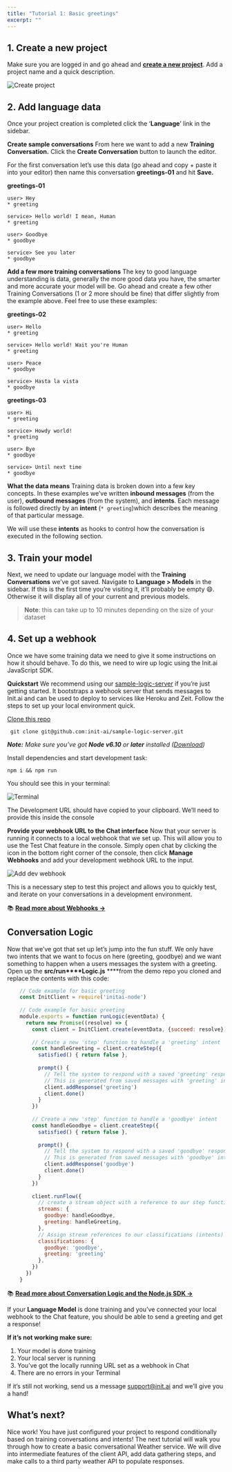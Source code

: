 ```yaml
---
title: "Tutorial 1: Basic greetings"
excerpt: ""
---
```

## 1. Create a new project

Make sure you are logged in and go ahead and [**create a new project**](https://console.init.ai/#/create-project). Add a project name and a quick description.


![Create project](https://d2mxuefqeaa7sj.cloudfront.net/s_CED46A285ECD99B1A6C72E7C8340268CE494323EA900C315CD09582BAA0AF413_1493137327515_file.png)

## 2. Add language data

Once your project creation is completed click the ‘**Language**’ link in the sidebar.

**Create sample conversations**
From here we want to add a new **Training Conversation.** Click the **Create Conversation** button to launch the editor. 

For the first conversation let’s use this data (go ahead and copy + paste it into your editor) then name this conversation **greetings-01** and hit **Save.**

**greetings-01**

    user> Hey
    * greeting
    
    service> Hello world! I mean, Human
    * greeting
    
    user> Goodbye
    * goodbye
    
    service> See you later
    * goodbye

**Add a few more training conversations**
The key to good language understanding is data, generally the more good data you have, the smarter and more accurate your model will be. Go ahead and create a few other Training Conversations (1 or 2 more should be fine) that differ slightly from the example above. Feel free to use these examples:

**greetings-02**

    user> Hello
    * greeting
    
    service> Hello world! Wait you're Human
    * greeting
    
    user> Peace
    * goodbye
    
    service> Hasta la vista
    * goodbye

**greetings-03**

    user> Hi
    * greeting
    
    service> Howdy world!
    * greeting
    
    user> Bye
    * goodbye
    
    service> Until next time
    * goodbye

**What the data means**
Training data is broken down into a few key concepts. In these examples we’ve written **inbound messages** (from the user), **outbound messages** (from the system), and **intents**. Each message is followed directly by an **intent** (`* greeting`)which describes the meaning of that particular message.

We will use these **intents** as hooks to control how the conversation is executed in the following section.


## 3. Train your model

Next, we need to update our language model with the **Training Conversations** we’ve got saved. Navigate to **Language > Models** in the sidebar. If this is the first time you’re visiting it, it’ll probably be empty 😄. Otherwise it will display all of your current and previous models.


> **Note**: this can take up to 10 minutes depending on the size of your dataset
## 4. Set up a webhook

Once we have some training data we need to give it some instructions on how it should behave. To do this, we need to wire up logic using the Init.ai JavaScript SDK.

**Quickstart**
We recommend using our [sample-logic-server](https://github.com/init-ai/sample-logic-server) if you’re just getting started. It bootstraps a webhook server that sends messages to Init.ai and can be used to deploy to services like Heroku and Zeit. Follow the steps to set up your local environment quick.

[Clone this repo](https://github.com/init-ai/sample-logic-server)

```
 git clone git@github.com:init-ai/sample-logic-server.git
```

***Note:*** *Make sure you’ve got* ***Node v6.10*** *or* ***later*** *installed (*[*Download*](https://nodejs.org/en/download/)*)*

Install dependencies and start development task:

```
npm i && npm run
```

You should see this in your terminal:

![Terminal](https://d2mxuefqeaa7sj.cloudfront.net/s_15163A83AC5585DF3ACB2C253321A5A367F4967F97496B2043A7F447FEF02F52_1492905153947_82bc3948-2680-11e7-830e-3abd50fd2ab4.gif)


The Development URL should have copied to your clipboard. We’ll need to provide this inside the console

**Provide your webhook URL to the Chat interface**
Now that your server is running it connects to a local webhook that we set up. This will allow you to use the Test Chat feature in the console. Simply open chat by clicking the icon in the bottom right corner of the console, then click **Manage Webhooks** and add your development webhook URL to the input.


![Add dev webhook](https://files.readme.io/2499655-add-dev-webhook-7.gif)


This is a necessary step to test this project and allows you to quickly test, and iterate on your conversations in a development environment.

📚 [**Read more about Webhooks →**](https://docs.init.ai/docs/webhooks)


## Conversation Logic

Now that we’ve got that set up let’s jump into the fun stuff. We only have two intents that we want to focus on here (greeting, goodbye) and we want something to happen when a users messages the system with a greeting. Open up the **src/run****Logic.js** ****from the demo repo you cloned and replace the contents with this code:

```javascript
    // Code example for basic greeting
    const InitClient = require('initai-node')
    
    // Code example for basic greeting
    module.exports = function runLogic(eventData) {
      return new Promise((resolve) => {
        const client = InitClient.create(eventData, {succeed: resolve})
    
        // Create a new 'step' function to handle a 'greeting' intent
        const handleGreeting = client.createStep({
          satisfied() { return false },
    
          prompt() {
            // Tell the system to respond with a saved 'greeting' response
            // This is generated from saved messages with 'greeting' intents
            client.addResponse('greeting')
            client.done()
          }
        })
    
        // Create a new 'step' function to handle a 'goodbye' intent
        const handleGoodbye = client.createStep({
          satisfied() { return false },
    
          prompt() {
            // Tell the system to respond with a saved 'goodbye' response
            // This is generated from saved messages with 'goodbye' intents
            client.addResponse('goodbye')
            client.done()
          }
        })
    
        client.runFlow({
          // create a stream object with a reference to our step functions
          streams: {
            goodbye: handleGoodbye,
            greeting: handleGreeting,
          },
          // Assign stream references to our classifications (intents)
          classifications: {
            goodbye: 'goodbye',
            greeting: 'greeting'
          },
        })
      })
    }
```

📚 [**Read more about Conversation Logic and the Node.js SDK →**](https://docs.init.ai/v2.0/docs/node-js-sdk)

If your **Language Model** is done training and you’ve connected your local webhook to the Chat feature, you should be able to send a greeting and get a response!

**If it’s not working make sure:**

1. Your model is done training
2. Your local server is running
3. You’ve got the locally running URL set as a webhook in Chat
4. There are no errors in your Terminal

If it’s still not working, send us a message [support@init.ai](mailto:support@init.ai) and we’ll give you a hand!


## What’s next?

Nice work! You have just configured your project to respond conditionally based on training conversations and intents! The next tutorial will walk you through how to create a basic conversational Weather service. We will dive into intermediate features of the client API, add data gathering steps, and make calls to a third party weather API to populate responses.